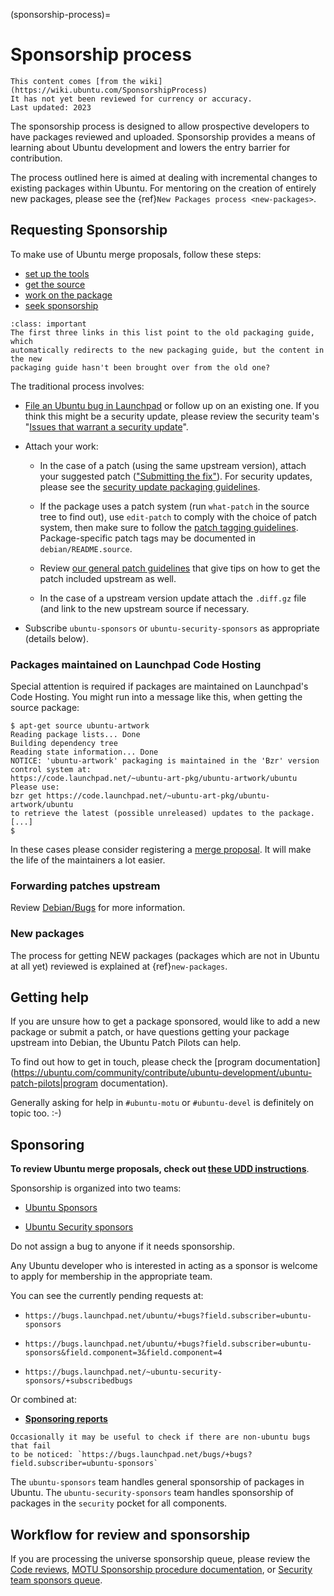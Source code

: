 (sponsorship-process)=
# Sponsorship process

```{note}
This content comes [from the wiki](https://wiki.ubuntu.com/SponsorshipProcess)
It has not yet been reviewed for currency or accuracy.
Last updated: 2023
```

The sponsorship process is designed to allow prospective developers to have
packages reviewed and uploaded. Sponsorship provides a means of learning about
Ubuntu development and lowers the entry barrier for contribution.

The process outlined here is aimed at dealing with incremental changes to
existing packages within Ubuntu. For mentoring on the creation of entirely new
packages, please see the
{ref}`New Packages process <new-packages>`.

## Requesting Sponsorship

To make use of Ubuntu merge proposals, follow these steps:

* [set up the tools](http://packaging.ubuntu.com/html/getting-set-up.html)
* [get the source](http://packaging.ubuntu.com/html/udd-intro.html)
* [work on the package](http://packaging.ubuntu.com/html/fixing-a-bug.html#work-on-a-fix)
* [seek sponsorship](https://wiki.ubuntu.com/DistributedDevelopment/Documentation/SeekingSponsorship)

```{admonition} Incorrect redirects
:class: important
The first three links in this list point to the old packaging guide, which
automatically redirects to the new packaging guide, but the content in the new
packaging guide hasn't been brought over from the old one?
```

The traditional process involves:

* [File an Ubuntu bug in Launchpad](https://bugs.launchpad.net/ubuntu/+filebug)
  or follow up on an existing one. If you think this might be a security update,
  please review the security team's
  "[Issues that warrant a security update](https://wiki.ubuntu.com/SecurityTeam/UpdateProcedures#Issues.2520that.2520warrant.2520a.2520security.2520update)".

* Attach your work:

  * In the case of a patch (using the same upstream version), attach your
    suggested patch (["Submitting the fix"](https://packaging.ubuntu.com/html/fixing-a-bug.html#submitting-the-fix-and-getting-it-included)).
    For security updates, please see the [security update packaging guidelines](https://wiki.ubuntu.com/SecurityTeam/UpdatePreparation#Packaging).

  * If the package uses a patch system (run `what-patch` in the source tree to
    find out), use `edit-patch` to comply with the choice of patch system, then
    make sure to follow the [patch tagging guidelines](https://wiki.ubuntu.com/UbuntuDevelopment/PatchTaggingGuidelines).
    Package-specific patch tags may be documented in `debian/README.source`.

  * Review [our general patch guidelines](https://wiki.ubuntu.com/UbuntuDevelopment/Patches)
    that give tips on how to get the patch included upstream as well.

  * In the case of a upstream version update attach the `.diff.gz` file (and
    link to the new upstream source if necessary.

* Subscribe `ubuntu-sponsors` or `ubuntu-security-sponsors` as appropriate
  (details below).

### Packages maintained on Launchpad Code Hosting

Special attention is required if packages are maintained on Launchpad's Code
Hosting. You might run into a message like this, when getting the source
package:

```
$ apt-get source ubuntu-artwork
Reading package lists... Done
Building dependency tree       
Reading state information... Done
NOTICE: 'ubuntu-artwork' packaging is maintained in the 'Bzr' version control system at:
https://code.launchpad.net/~ubuntu-art-pkg/ubuntu-artwork/ubuntu
Please use:
bzr get https://code.launchpad.net/~ubuntu-art-pkg/ubuntu-artwork/ubuntu
to retrieve the latest (possible unreleased) updates to the package.
[...]
$ 
```

In these cases please consider registering a
[merge proposal](https://help.launchpad.net/BranchMergeProposals). It will make
the life of the maintainers a lot easier.

### Forwarding patches upstream

Review [Debian/Bugs](https://wiki.ubuntu.com/Debian/Bugs) for more information.

### New packages

The process for getting NEW packages (packages which are not in Ubuntu at all
yet) reviewed is explained at {ref}`new-packages`.

## Getting help

If you are unsure how to get a package sponsored, would like to add a new
package or submit a patch, or have questions getting your package upstream
into Debian, the Ubuntu Patch Pilots can help.

To find out how to get in touch, please check the
[program documentation](https://ubuntu.com/community/contribute/ubuntu-development/ubuntu-patch-pilots|program documentation).

Generally asking for help in `#ubuntu-motu` or `#ubuntu-devel` is definitely on
topic too. :-)

## Sponsoring

**To review Ubuntu merge proposals, check out
[these UDD instructions](http://packaging.ubuntu.com/html/udd-uploading.html)**.

Sponsorship is organized into two teams:

* [Ubuntu Sponsors](https://launchpad.net/~ubuntu-sponsors)

* [Ubuntu Security sponsors](https://launchpad.net/~ubuntu-security-sponsors)

Do not assign a bug to anyone if it needs sponsorship.

Any Ubuntu developer who is interested in acting as a sponsor is welcome to
apply for membership in the appropriate team.

You can see the currently pending requests at:

* `https://bugs.launchpad.net/ubuntu/+bugs?field.subscriber=ubuntu-sponsors`

* `https://bugs.launchpad.net/ubuntu/+bugs?field.subscriber=ubuntu-sponsors&field.component=3&field.component=4`

* `https://bugs.launchpad.net/~ubuntu-security-sponsors/+subscribedbugs`

Or combined at:

* **[Sponsoring reports](http://sponsoring-reports.ubuntu.com/)**

```{note}
Occasionally it may be useful to check if there are non-ubuntu bugs that fail
to be noticed: `https://bugs.launchpad.net/bugs/+bugs?field.subscriber=ubuntu-sponsors`
```

The `ubuntu-sponsors` team handles general sponsorship of packages in Ubuntu.
The `ubuntu-security-sponsors` team handles sponsorship of packages in the
`security` pocket for all components.

## Workflow for review and sponsorship

If you are processing the universe sponsorship queue, please review the
[Code reviews](https://wiki.ubuntu.com/UbuntuDevelopment/CodeReviews),
[MOTU Sponsorship procedure documentation](https://wiki.ubuntu.com/MOTU/Sponsorship/SponsorsQueue),
or
[Security team sponsors queue](https://wiki.ubuntu.com/SecurityTeam/SponsorsQueue).




